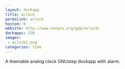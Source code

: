 ```yaml
---
layout: dockapp
title: aclock
permalink: aclock
hosted: 0
website: http://www.nongnu.org/gap/aclock/
dockapps: 258
images:
 - aclock2.png
categories: time
---
```

A themable analog clock GNUstep dockapp with alarm.
